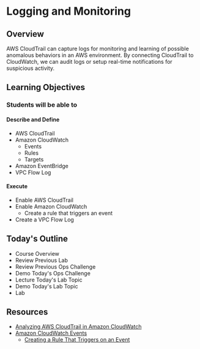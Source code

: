 # Logging and Monitoring

## Overview

AWS CloudTrail can capture logs for monitoring and learning of possible anomalous behaviors in an AWS environment. By connecting CloudTrail to CloudWatch, we can audit logs or setup real-time notifications for suspicious activity.

## Learning Objectives

### Students will be able to

#### Describe and Define

- AWS CloudTrail
- Amazon CloudWatch
  - Events
  - Rules
  - Targets
- Amazon EventBridge
- VPC Flow Log

#### Execute

- Enable AWS CloudTrail
- Enable Amazon CloudWatch
  - Create a rule that triggers an event
- Create a VPC Flow Log

## Today's Outline

- Course Overview
- Review Previous Lab
- Review Previous Ops Challenge
- Demo Today's Ops Challenge
- Lecture Today's Lab Topic
- Demo Today's Lab Topic
- Lab

## Resources

- [Analyzing AWS CloudTrail in Amazon CloudWatch](https://awsfeed.com/whats-new/management-tools/analyzing-aws-cloudtrail-in-amazon-cloudwatch)
- [Amazon CloudWatch Events](https://docs.aws.amazon.com/AmazonCloudWatch/latest/events/WhatIsCloudWatchEvents.html)
  - [Creating a Rule That Triggers on an Event](https://docs.aws.amazon.com/AmazonCloudWatch/latest/events/WhatIsCloudWatchEvents.html)
